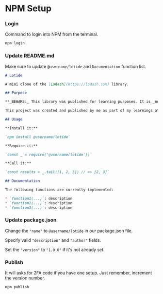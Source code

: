 # NPM Setup
### Login
Command to login into NPM from the terminal.
```javascript
npm login
```

### Update README.md
Make sure to update `@username/lotide` and `Documentation` function list.
```markdown
# Lotide

A mini clone of the [Lodash](https://lodash.com) library.

## Purpose

**_BEWARE:_ This library was published for learning purposes. It is _not_ intended for use in production-grade software.**

This project was created and published by me as part of my learnings at Lighthouse Labs. 

## Usage

**Install it:**

`npm install @username/lotide`

**Require it:**

`const _ = require('@username/lotide');`

**Call it:**

`const results = _.tail([1, 2, 3]) // => [2, 3]`

## Documentation

The following functions are currently implemented:

* `function1(...)`: description
* `function2(...)`: description
* `function3(...)`: description
```

### Update package.json
Change the `"name"` to `@username/lotide` in our package.json file.

Specify valid `"description"` and `"author"` fields.

Set the `"version"` to `"1.0.0"` if it's not already set.

### Publish
It will asks for 2FA code if you have one setup. Just remember, increment the version number.
```
npm publish
```